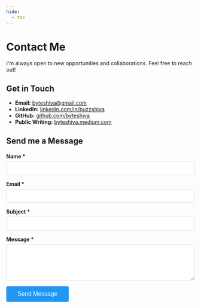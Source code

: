 ```yaml
---
hide:
  - toc
---
```


# Contact Me

I'm always open to new opportunities and collaborations. Feel free to reach out!

## Get in Touch

* **Email:** [byteshiva@gmail.com](mailto:byteshiva@gmail.com)
* **LinkedIn:** [linkedin.com/in/buzzshiva](https://linkedin.com/in/buzzshiva)
* **GitHub:** [github.com/byteshiva](https://github.com/byteshiva)
* **Public Writing:** [byteshiva.medium.com](https://byteshiva.medium.com)

## Send me a Message

<form action="#" method="post" style="max-width: 600px; margin: 20px 0;" netlify>
  <div style="margin-bottom: 15px;">
    <label for="name" style="display: block; margin-bottom: 5px; font-weight: bold;">Name *</label>
    <input type="text" id="name" name="name" required style="width: 100%; padding: 10px; border: 1px solid #ddd; border-radius: 4px; box-sizing: border-box;">
  </div>
  
  <div style="margin-bottom: 15px;">
    <label for="email" style="display: block; margin-bottom: 5px; font-weight: bold;">Email *</label>
    <input type="email" id="email" name="email" required style="width: 100%; padding: 10px; border: 1px solid #ddd; border-radius: 4px; box-sizing: border-box;">
  </div>
  
  <div style="margin-bottom: 15px;">
    <label for="subject" style="display: block; margin-bottom: 5px; font-weight: bold;">Subject *</label>
    <input type="text" id="subject" name="subject" required style="width: 100%; padding: 10px; border: 1px solid #ddd; border-radius: 4px; box-sizing: border-box;">
  </div>
  
  <div style="margin-bottom: 15px;">
    <label for="message" style="display: block; margin-bottom: 5px; font-weight: bold;">Message *</label>
    <textarea id="message" name="message" rows="5" required style="width: 100%; padding: 10px; border: 1px solid #ddd; border-radius: 4px; box-sizing: border-box; resize: vertical;"></textarea>
  </div>
  
  <div style="margin-bottom: 15px;">
    <input type="submit" value="Send Message" style="background-color: #2196F3; color: white; padding: 12px 30px; border: none; border-radius: 4px; cursor: pointer; font-size: 16px;">
  </div>
</form>

